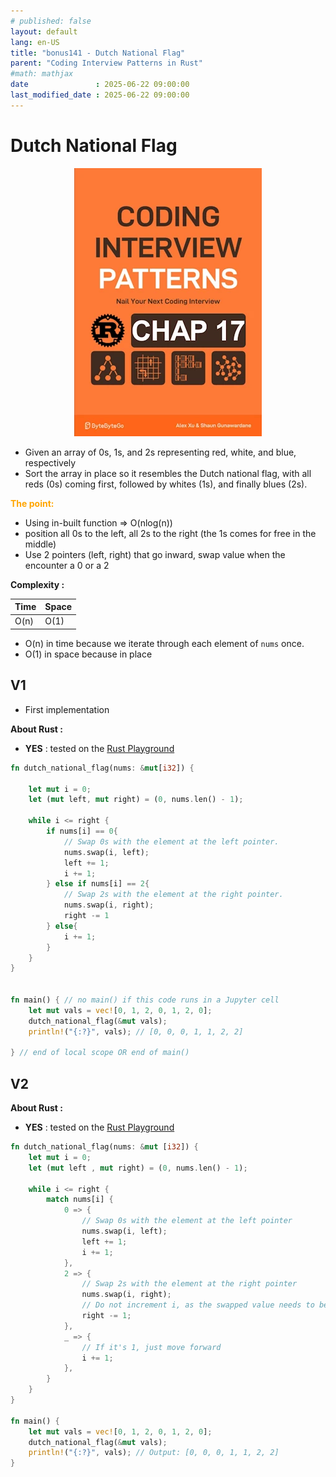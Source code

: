 ```yaml
---
# published: false
layout: default
lang: en-US
title: "bonus141 - Dutch National Flag"
parent: "Coding Interview Patterns in Rust"
#math: mathjax
date               : 2025-06-22 09:00:00
last_modified_date : 2025-06-22 09:00:00
---
```


# Dutch National Flag

<div align="center">
<img src="../assets/chap_17.webp" alt="" width="300" loading="lazy"/>
</div>

* Given an array of 0s, 1s, and 2s representing red, white, and blue, respectively
* Sort the array in place so it resembles the Dutch national flag, with all reds (0s) coming first, followed by whites (1s), and finally blues (2s).


<span style="color:orange"><b>The point:</b></span>

* Using in-built function => O(nlog(n))
* position all 0s to the left, all 2s to the right (the 1s comes for free in the middle)
* Use 2 pointers (left, right) that go inward, swap value when the encounter a 0 or a 2  

**Complexity :**

| Time           | Space     |
|----------------|-----------|
| O(n)           | O(1)      |

* O(n) in time because we iterate through each element of `nums` once.
* O(1) in space because in place




<!-- <span style="color:red"><b>TODO : </b></span> 
* Add comments in code -->


<!-- * <span style="color:lime"><b>Preferred solution?</b></span>      -->



## V1

* First implementation

**About Rust :**
* **YES** : tested on the [Rust Playground](https://play.rust-lang.org/)




```rust
fn dutch_national_flag(nums: &mut[i32]) {

    let mut i = 0;
    let (mut left, mut right) = (0, nums.len() - 1);
    
    while i <= right {
        if nums[i] == 0{
            // Swap 0s with the element at the left pointer.
            nums.swap(i, left);
            left += 1;
            i += 1;
        } else if nums[i] == 2{
            // Swap 2s with the element at the right pointer.
            nums.swap(i, right);
            right -= 1
        } else{
            i += 1;
        }
    }
} 


fn main() { // no main() if this code runs in a Jupyter cell
    let mut vals = vec![0, 1, 2, 0, 1, 2, 0]; 
    dutch_national_flag(&mut vals);
    println!("{:?}", vals); // [0, 0, 0, 1, 1, 2, 2]
    
} // end of local scope OR end of main()
```

## V2

**About Rust :**
* **YES** : tested on the [Rust Playground](https://play.rust-lang.org/)



```rust
fn dutch_national_flag(nums: &mut [i32]) {
    let mut i = 0;
    let (mut left , mut right) = (0, nums.len() - 1);
    
    while i <= right {
        match nums[i] {
            0 => {
                // Swap 0s with the element at the left pointer
                nums.swap(i, left);
                left += 1;
                i += 1;
            },
            2 => {
                // Swap 2s with the element at the right pointer
                nums.swap(i, right);
                // Do not increment i, as the swapped value needs to be checked
                right -= 1;
            },
            _ => {
                // If it's 1, just move forward
                i += 1;
            },
        }
    }
}

fn main() {
    let mut vals = vec![0, 1, 2, 0, 1, 2, 0];
    dutch_national_flag(&mut vals);
    println!("{:?}", vals); // Output: [0, 0, 0, 1, 1, 2, 2]
}

```
